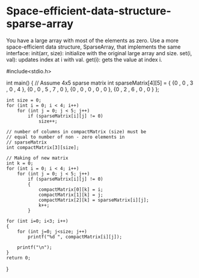 # Space-efficient-data-structure-sparse-array
You have a large array with most of the elements as zero.  Use a more space-efficient data structure, SparseArray, that implements the same interface:      init(arr, size): initialize with the original large array and size.     set(i, val): updates index at i with val.     get(i): gets the value at index i.


#include<stdio.h> 
  
int main() 
{ 
    // Assume 4x5 sparse matrix 
    int sparseMatrix[4][5] = 
    { 
        {0 , 0 , 3 , 0 , 4 }, 
        {0 , 0 , 5 , 7 , 0 }, 
        {0 , 0 , 0 , 0 , 0 }, 
        {0 , 2 , 6 , 0 , 0 } 
    }; 
  
    int size = 0; 
    for (int i = 0; i < 4; i++) 
        for (int j = 0; j < 5; j++) 
            if (sparseMatrix[i][j] != 0) 
                size++; 
  
    // number of columns in compactMatrix (size) must be 
    // equal to number of non - zero elements in 
    // sparseMatrix 
    int compactMatrix[3][size]; 
  
    // Making of new matrix 
    int k = 0; 
    for (int i = 0; i < 4; i++) 
        for (int j = 0; j < 5; j++) 
            if (sparseMatrix[i][j] != 0) 
            { 
                compactMatrix[0][k] = i; 
                compactMatrix[1][k] = j; 
                compactMatrix[2][k] = sparseMatrix[i][j]; 
                k++; 
            } 
  
    for (int i=0; i<3; i++) 
    { 
        for (int j=0; j<size; j++) 
            printf("%d ", compactMatrix[i][j]); 
  
        printf("\n"); 
    } 
    return 0; 
} 
